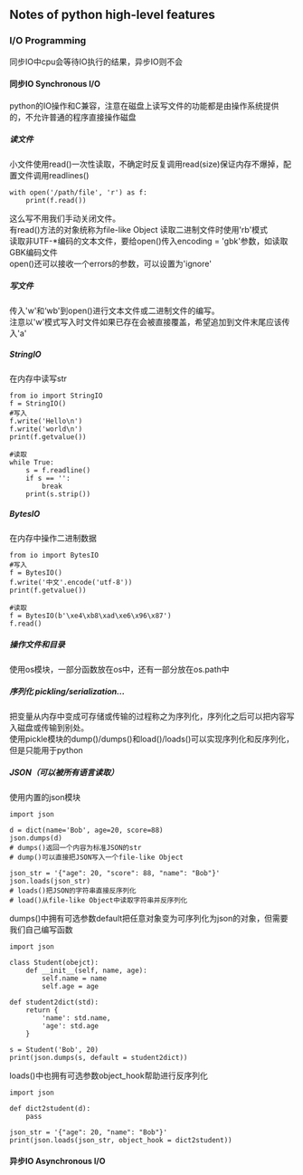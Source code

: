 ## Notes of python high-level features

### I/O Programming
同步IO中cpu会等待IO执行的结果，异步IO则不会
#### 同步IO Synchronous I/O
python的IO操作和C兼容，注意在磁盘上读写文件的功能都是由操作系统提供的，不允许普通的程序直接操作磁盘
##### 读文件
小文件使用read()一次性读取，不确定时反复调用read(size)保证内存不爆掉，配置文件调用readlines()

    with open('/path/file', 'r') as f:
        print(f.read())
这么写不用我们手动关闭文件。  
有read()方法的对象统称为file-like Object
读取二进制文件时使用'rb'模式  
读取非UTF-*编码的文本文件，要给open()传入encoding = 'gbk'参数，如读取GBK编码文件  
open()还可以接收一个errors的参数，可以设置为'ignore'
##### 写文件
传入'w'和‘wb'到open()进行文本文件或二进制文件的编写。  
注意以'w'模式写入时文件如果已存在会被直接覆盖，希望追加到文件末尾应该传入'a'

##### StringIO
在内存中读写str

    from io import StringIO
    f = StringIO()
    #写入
    f.write('Hello\n')
    f.write('world\n')
    print(f.getvalue())

    #读取
    while True:
        s = f.readline()
        if s == '':
            break
        print(s.strip())

##### BytesIO
在内存中操作二进制数据

    from io import BytesIO
    #写入
    f = BytesIO()
    f.write('中文'.encode('utf-8'))
    print(f.getvalue())

    #读取
    f = BytesIO(b'\xe4\xb8\xad\xe6\x96\x87')
    f.read()

##### 操作文件和目录
使用os模块，一部分函数放在os中，还有一部分放在os.path中

##### 序列化 pickling/serialization...
把变量从内存中变成可存储或传输的过程称之为序列化，序列化之后可以把内容写入磁盘或传输到别处。  
使用pickle模块的dump()/dumps()和load()/loads()可以实现序列化和反序列化，但是只能用于python

##### JSON（可以被所有语言读取）
使用内置的json模块

    import json

    d = dict(name='Bob', age=20, score=88)
    json.dumps(d) 
    # dumps()返回一个内容为标准JSON的str
    # dump()可以直接把JSON写入一个file-like Object
    
    json_str = '{"age": 20, "score": 88, "name": "Bob"}'
    json.loads(json_str)
    # loads()把JSON的字符串直接反序列化
    # load()从file-like Object中读取字符串并反序列化

dumps()中拥有可选参数default把任意对象变为可序列化为json的对象，但需要我们自己编写函数

    import json

    class Student(obejct):
        def __init__(self, name, age):
            self.name = name
            self.age = age

    def student2dict(std):
        return {
            'name': std.name,
            'age': std.age
        }

    s = Student('Bob', 20)
    print(json.dumps(s, default = student2dict))

loads()中也拥有可选参数object_hook帮助进行反序列化

    import json

    def dict2student(d):
        pass

    json_str = '{"age": 20, "name": "Bob"}'
    print(json.loads(json_str, object_hook = dict2student))





#### 异步IO Asynchronous I/O